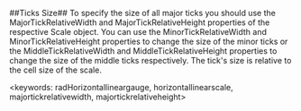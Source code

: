 ##Ticks Size##
To specify the size of all major ticks you should use the MajorTickRelativeWidth and MajorTickRelativeHeight properties of the respective Scale object. You can use the MinorTickRelativeWidth and MinorTickRelativeHeight properties to change the size of the minor ticks or the MiddleTickRelativeWidth and MiddleTickRelativeHeight properties to change the size of the middle ticks respectively. The tick's size is relative to the cell size of the scale.

<keywords: radHorizontallineargauge, horizontallinearscale, majortickrelativewidth, majortickrelativeheight>
